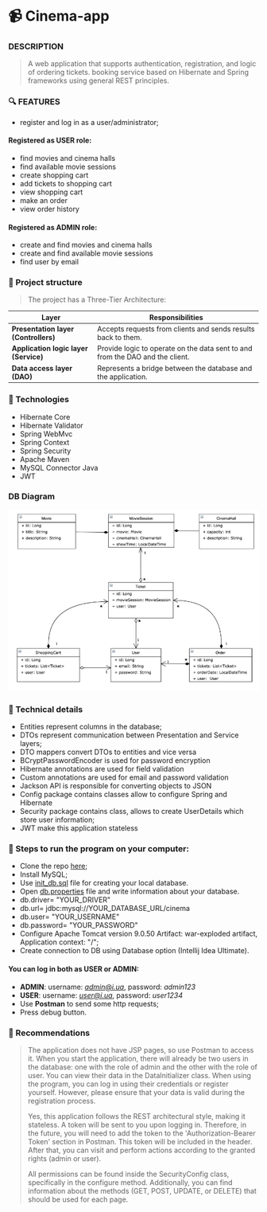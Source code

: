 # :video_camera: Cinema-app 
### DESCRIPTION
>A web application that supports authentication, registration, and logic of ordering tickets.
booking service based on Hibernate and Spring frameworks using general REST principles.

### :mag: FEATURES
- register and log in as a user/administrator;
#### Registered as USER role:
- find movies and cinema halls
- find available movie sessions
- create shopping cart
- add tickets to shopping cart
- view shopping cart
- make an order
- view order history
#### Registered as ADMIN role:
- create and find movies and cinema halls
- create and find available movie sessions
- find user by email

### :green_book: Project structure
> The project has a Three-Tier Architecture:

| Layer                                 | Responsibilities                                                              | 
|---------------------------------------|-------------------------------------------------------------------------------|
| **Presentation layer (Controllers)**  | Accepts requests from clients and sends results back to them.                 |
| **Application logic layer (Service)** | Provide logic to operate on the data sent to and from the DAO and the client. |
| **Data access layer (DAO)**           | Represents a bridge between the database and the application.                 |

### :hammer: Technologies
* Hibernate Core
* Hibernate Validator
* Spring WebMvc
* Spring Context
* Spring Security
* Apache Maven
* MySQL Connector Java
* JWT

### DB Diagram
![db diagram](img/structure.png)

### :memo: Technical details
* Entities represent columns in the database;
* DTOs represent communication between Presentation and Service layers;
* DTO mappers convert DTOs to entities and vice versa
* BCryptPasswordEncoder is used for password encryption
* Hibernate annotations are used for field validation
* Custom annotations are used for email and password validation
* Jackson API is responsible for converting objects to JSON
* Config package contains classes allow to configure Spring and Hibernate
* Security package contains class, allows to create UserDetails which store user information;
* JWT make this application stateless
### :door: Steps to run the program on your computer:
* Clone the repo [here](https://github.com/Nikitos787/cinema-app.git);
* Install MySQL;
* Use [init_db.sql](src/main/resources/init_db.sql) file for creating your local database.
* Open [db.properties](src/main/resources/db.properties) file and write information about your database.
* db.driver= "YOUR_DRIVER"
* db.url= jdbc:mysql://YOUR_DATABASE_URL/cinema
* db.user= "YOUR_USERNAME"
* db.password= "YOUR_PASSWORD"
* Configure Apache Tomcat version 9.0.50 Artifact: war-exploded artifact, Application context: "/";
* Create connection to DB using Database option (Intellij Idea Ultimate).

#### You can log in both as USER or ADMIN:
* **ADMIN**: username: *admin@i.ua*, password: *admin123*
* **USER**: username: *user@i.ua*, password: *user1234*
* Use **Postman** to send some http requests;
* Press debug button.



### :open_file_folder: Recommendations 
> The application does not have JSP pages, so use Postman to access it. When you start the application, there will already be two users in the database: one with the role of admin and the other with the role of user. You can view their data in the DataInitializer class. When using the program, you can log in using their credentials or register yourself. However, please ensure that your data is valid during the registration process.
> 
>Yes, this application follows the REST architectural style, making it stateless. A token will be sent to you upon logging in. Therefore, in the future, you will need to add the token to the 'Authorization-Bearer Token' section in Postman. This token will be included in the header. After that, you can visit and perform actions according to the granted rights (admin or user).
>
> All permissions can be found inside the SecurityConfig class, specifically in the configure method. Additionally, you can find information about the methods (GET, POST, UPDATE, or DELETE) that should be used for each page.

